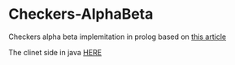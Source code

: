 # Checkers-AlphaBeta

Checkers alpha beta implemitation in prolog based on <a href="https://cs.huji.ac.il/~ai/projects/old/English-Draughts.pdf">this article</a>

The clinet side in java <a href="https://github.com/ilanlevi/prolog-final-project"> HERE </a>
